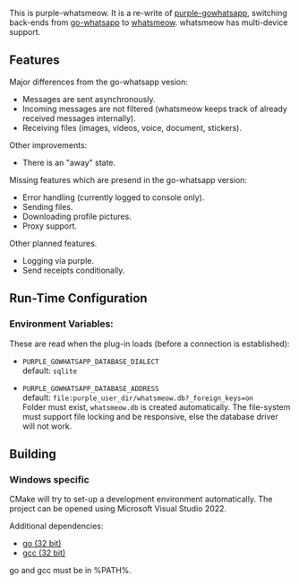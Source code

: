 This is purple-whatsmeow. It is a re-write of [purple-gowhatsapp](https://github.com/hoehermann/purple-gowhatsapp/tree/gowhatsapp), switching back-ends from [go-whatsapp](https://github.com/Rhymen/go-whatsapp) to [whatsmeow](https://github.com/tulir/whatsmeow). whatsmeow has multi-device support.

## Features

Major differences from the go-whatsapp vesion:

* Messages are sent asynchronously.
* Incoming messages are not filtered (whatsmeow keeps track of already received messages internally).
* Receiving files (images, videos, voice, document, stickers).

Other improvements:

* There is an "away" state.

Missing features which are presend in the go-whatsapp version:

* Error handling (currently logged to console only).
* Sending files.
* Downloading profile pictures.
* Proxy support.

Other planned features.

* Logging via purple.
* Send receipts conditionally.

## Run-Time Configuration

### Environment Variables:

These are read when the plug-in loads (before a connection is established):

* `PURPLE_GOWHATSAPP_DATABASE_DIALECT`  
  default: `sqlite`  

* `PURPLE_GOWHATSAPP_DATABASE_ADDRESS`  
  default: `file:purple_user_dir/whatsmeow.db?_foreign_keys=on`  
  Folder must exist, `whatsmeow.db` is created automatically.
  The file-system must support file locking and be responsive, else the database driver will not work.

## Building

### Windows specific

CMake will try to set-up a development environment automatically. 
The project can be opened using Microsoft Visual Studio 2022.

Additional dependencies:

* [go (32 bit)](https://go.dev/dl/go1.17.5.windows-386.msi)
* [gcc (32 bit)](https://osdn.net/projects/mingw/)

go and gcc must be in %PATH%.
